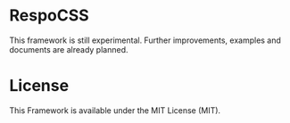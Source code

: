 RespoCSS
========
This framework is still experimental. Further improvements, examples and documents are already planned.

License
========
This Framework is available under the MIT License (MIT).